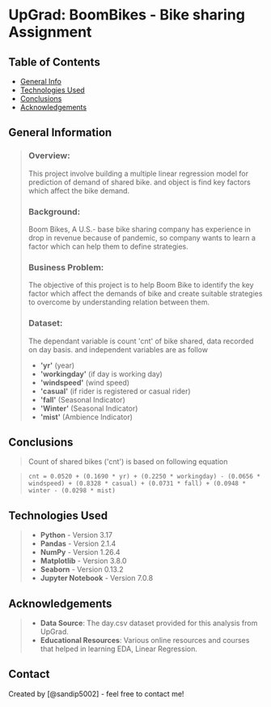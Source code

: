# UpGrad: BoomBikes - Bike sharing Assignment


## Table of Contents
* [General Info](#general-information)
* [Technologies Used](#technologies-used)
* [Conclusions](#conclusions)
* [Acknowledgements](#acknowledgements)


## General Information

> ### Overview:
> This project involve building a multiple linear regression model for prediction of demand of shared bike. and object is find key factors which affect the bike demand.
>
> ### Background:
> Boom Bikes, A U.S.- base bike sharing company has experience in drop in revenue because of pandemic, so company wants to learn a factor which can help them to define strategies.
>
> ### Business Problem:
> The objective of this project is to help Boom Bike to identify the key factor which affect the demands of bike and create suitable strategies to overcome by understanding relation between them.
>
> ### Dataset:
> The dependant variable is count 'cnt' of bike shared, data recorded on day basis. and independent variables are as follow
> - **'yr'** (year)
> - **'workingday'** (if day is working day)
> - **'windspeed'** (wind speed)
> - **'casual'** (if rider is registered or casual rider)
> - **'fall'** (Seasonal Indicator)
> - **'Winter'** (Seasonal Indicator)
> - **'mist'** (Ambience Indicator)


## Conclusions
> Count of shared bikes ('cnt') is based on following equation

> `cnt = 0.0520 + (0.1690 * yr) + (0.2250 * workingday) - (0.0656 * windspeed) + (0.8328 * casual) + (0.0731 * fall) + (0.0948 * winter - (0.0298 * mist)`


## Technologies Used
> - **Python** - Version 3.17
> - **Pandas** - Version 2.1.4
> - **NumPy** - Version 1.26.4
> - **Matplotlib** - Version 3.8.0
> - **Seaborn** - Version 0.13.2
> - **Jupyter Notebook** - Version 7.0.8


## Acknowledgements
> - **Data Source**: The day.csv dataset provided for this analysis from UpGrad.
> - **Educational Resources**: Various online resources and courses that helped in learning EDA, Linear Regression.


## Contact
Created by [@sandip5002] - feel free to contact me!